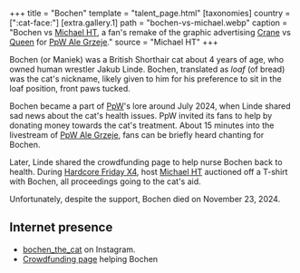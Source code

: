 +++
title = "Bochen"
template = "talent_page.html"
[taxonomies]
country = [":cat-face:"]
[extra.gallery.1]
path = "bochen-vs-michael.webp"
caption = "Bochen vs [Michael HT](@/w/michael-ht.md), a fan's remake of the graphic advertising [Crane](@/w/jacob-crane.md) vs [Queen](@/w/gabriel-queen.md) for [PpW Ale Grzeje](@/e/ppw/2024-07-13-ppw-ale-grzeje.md)."
source = "Michael HT"
+++

Bochen (or Maniek) was a British Shorthair cat about 4 years of age, who owned human wrestler Jakub Linde. Bochen, translated as _loaf_ (of bread) was the cat's nickname, likely given to him for his preference to sit in the loaf position, front paws tucked.

Bochen became a part of [PpW](@/o/ppw.md)'s lore around July 2024, when Linde shared sad news about the cat's health issues.
PpW invited its fans to help by donating money towards the cat's treatment.
About 15 minutes into the livestream of [PpW Ale Grzeje](@/e/ppw/2024-07-13-ppw-ale-grzeje.md), fans can be briefly heard chanting for Bochen.

Later, Linde shared the crowdfunding page to help nurse Bochen back to health.
During [Hardcore Friday X4](@/e/ppw/2024-08-23-ppw-hardcore-friday-x4.md), host [Michael HT](@/w/michael-ht.md) auctioned off a T-shirt with Bochen, all proceedings going to the cat's aid.

Unfortunately, despite the support, Bochen died on November 23, 2024.

## Internet presence

* [bochen_the_cat](https://www.instagram.com/bochen_the.cat/) on Instagram.
* [Crowdfunding page](https://zrzutka.pl/nz8cgb) helping Bochen
